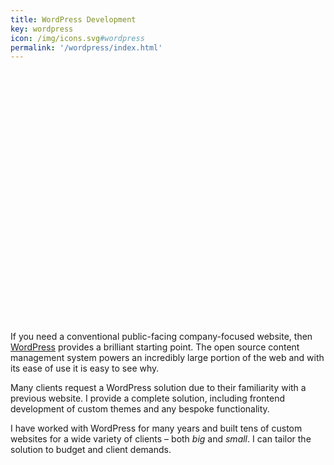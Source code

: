 ```yaml
---
title: WordPress Development
key: wordpress
icon: /img/icons.svg#wordpress
permalink: '/wordpress/index.html'
---
```

<svg viewBox="0 0 30 24" class="icon icon--{{ key }}"><use xlink:href="{{ icon }}"></use></svg>

If you need a conventional public-facing company-focused website, then [WordPress](https://wordpress.org)
provides a brilliant starting point. The open source content management system powers an incredibly large portion of the
web and with its ease of use it is easy to see why.

Many clients request a WordPress solution due to their familiarity with a previous website. I provide a complete
solution, including frontend development of custom themes and any bespoke functionality.

I have worked with WordPress for many years and built tens of custom websites for a wide variety of clients –
both *big* and *small*. I can tailor the solution to budget and client demands.
